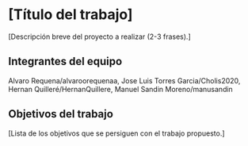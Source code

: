 # [Título del trabajo]

[Descripción breve del proyecto a realizar (2-3 frases).]

## Integrantes del equipo

Alvaro Requena/alvaroorequenaa, Jose Luis Torres Garcia/Cholis2020, Hernan Quilleré/HernanQuillere, Manuel Sandin Moreno/manusandin

## Objetivos del trabajo

[Lista de los objetivos que se persiguen con el trabajo propuesto.]
